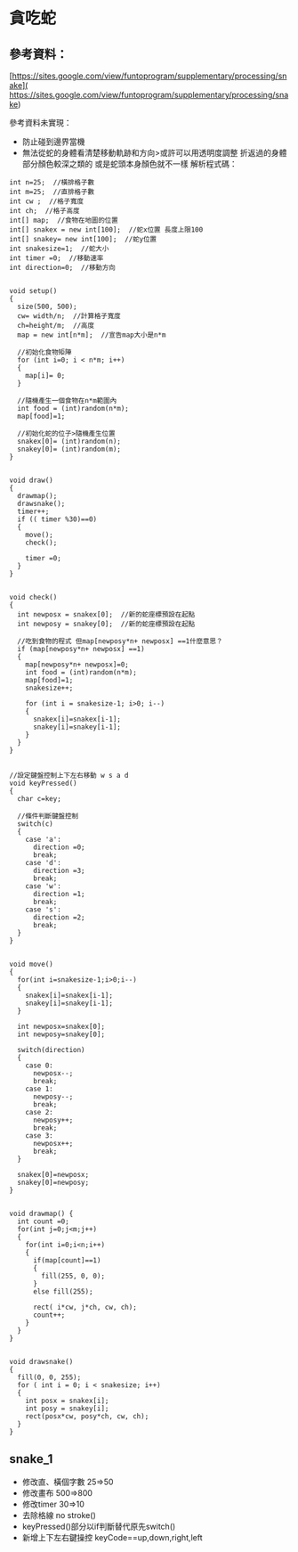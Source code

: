 # 貪吃蛇

## 參考資料：
[https://sites.google.com/view/funtoprogram/supplementary/processing/snake](
https://sites.google.com/view/funtoprogram/supplementary/processing/snake)

參考資料未實現：
- 防止碰到邊界當機
- 無法從蛇的身體看清楚移動軌跡和方向>或許可以用透明度調整 折返過的身體部分顏色較深之類的 或是蛇頭本身顏色就不一樣
解析程式碼：
```=
int n=25;  //橫排格子數
int m=25;  //直排格子數
int cw ;  //格子寬度
int ch;  //格子高度
int[] map;  //食物在地圖的位置
int[] snakex = new int[100];  //蛇x位置 長度上限100
int[] snakey= new int[100];  //蛇y位置
int snakesize=1;  //蛇大小
int timer =0;  //移動速率
int direction=0;  //移動方向


void setup()
{
  size(500, 500);
  cw= width/n;  //計算格子寬度
  ch=height/m;  //高度
  map = new int[n*m];  //宣告map大小是n*m
  
  //初始化食物矩陣
  for (int i=0; i < n*m; i++)
  {
    map[i]= 0; 
  }
  
  //隨機產生一個食物在n*m範圍內
  int food = (int)random(n*m);
  map[food]=1;
  
  //初始化蛇的位子>隨機產生位置
  snakex[0]= (int)random(n);
  snakey[0]= (int)random(m);
}


void draw()
{
  drawmap();
  drawsnake();
  timer++;
  if (( timer %30)==0)
  {
    move();
    check();

    timer =0;
  }
}


void check()
{
  int newposx = snakex[0];  //新的蛇座標預設在起點
  int newposy = snakey[0];  //新的蛇座標預設在起點
  
  //吃到食物的程式 但map[newposy*n+ newposx] ==1什麼意思？
  if (map[newposy*n+ newposx] ==1)
  {
    map[newposy*n+ newposx]=0;
    int food = (int)random(n*m);
    map[food]=1;
    snakesize++;
    
    for (int i = snakesize-1; i>0; i--)
    {
      snakex[i]=snakex[i-1];
      snakey[i]=snakey[i-1];
    }
  }
}


//設定鍵盤控制上下左右移動 w s a d
void keyPressed()
{
  char c=key;
  
  //條件判斷鍵盤控制
  switch(c)
  {
    case 'a':
      direction =0;
      break;
    case 'd':
      direction =3;
      break;
    case 'w':
      direction =1;
      break;
    case 's':
      direction =2;
      break;
  }
}


void move()
{
  for(int i=snakesize-1;i>0;i--)
  {
    snakex[i]=snakex[i-1];
    snakey[i]=snakey[i-1];
  }
  
  int newposx=snakex[0];
  int newposy=snakey[0];
  
  switch(direction)
  {
    case 0:
      newposx--;
      break;
    case 1:
      newposy--;
      break;
    case 2:
      newposy++;
      break;
    case 3:
      newposx++;
      break;
  }
  
  snakex[0]=newposx;
  snakey[0]=newposy;
}


void drawmap() {
  int count =0;
  for(int j=0;j<m;j++)
  {
    for(int i=0;i<n;i++)
    {
      if(map[count]==1)
      {
        fill(255, 0, 0);
      } 
      else fill(255);
      
      rect( i*cw, j*ch, cw, ch);
      count++;
    }
  }
}


void drawsnake() 
{
  fill(0, 0, 255);
  for ( int i = 0; i < snakesize; i++)
  {
    int posx = snakex[i];
    int posy = snakey[i];
    rect(posx*cw, posy*ch, cw, ch);
  }
}
```

## snake_1
- 修改直、橫個字數 25=>50
- 修改畫布 500=>800
- 修改timer 30=>10
- 去除格線 no stroke()
- keyPressed()部分以if判斷替代原先switch()
- 新增上下左右鍵操控 keyCode==up,down,right,left